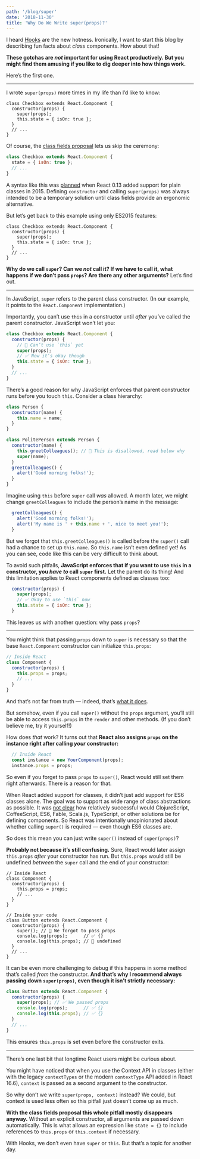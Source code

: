 ```yaml
---
path: '/blog/super'
date: '2018-11-30'
title: 'Why Do We Write super(props)?'
---
```


I heard [Hooks](https://reactjs.org/docs/hooks-intro.html) are the new hotness. Ironically, I want to start this blog by describing fun facts about *class* components. How about that!

**These gotchas are *not* important for using React productively. But you might find them amusing if you like to dig deeper into how things work.**

Here’s the first one.

---

I wrote `super(props)` more times in my life than I’d like to know:

```jsx{3}
class Checkbox extends React.Component {
  constructor(props) {
    super(props);
    this.state = { isOn: true };
  }
  // ...
}
```

Of course, the [class fields proposal](https://github.com/tc39/proposal-class-fields) lets us skip the ceremony:

```jsx
class Checkbox extends React.Component {
  state = { isOn: true };
  // ...
}
```

A syntax like this was [planned](https://reactjs.org/blog/2015/01/27/react-v0.13.0-beta-1.html#es7-property-initializers) when React 0.13 added support for plain classes in 2015. Defining `constructor` and calling `super(props)` was always intended to be a temporary solution until class fields provide an ergonomic alternative.

But let’s get back to this example using only ES2015 features:

```jsx{3}
class Checkbox extends React.Component {
  constructor(props) {
    super(props);
    this.state = { isOn: true };
  }
  // ...
}
```

**Why do we call `super`? Can we *not* call it? If we have to call it, what happens if we don’t pass `props`? Are there any other arguments?** Let’s find out.

---

In JavaScript, `super` refers to the parent class constructor. (In our example, it points to the `React.Component` implementation.)

Importantly, you can’t use `this` in a constructor until *after* you’ve called the parent constructor. JavaScript won’t let you:

```jsx
class Checkbox extends React.Component {
  constructor(props) {
    // 🔴 Can’t use `this` yet
    super(props);
    // ✅ Now it’s okay though
    this.state = { isOn: true };
  }
  // ...
}
```

There’s a good reason for why JavaScript enforces that parent constructor runs before you touch `this`. Consider a class hierarchy:

```jsx
class Person {
  constructor(name) {
    this.name = name;
  }
}

class PolitePerson extends Person {
  constructor(name) {
    this.greetColleagues(); // 🔴 This is disallowed, read below why
    super(name);
  }
  greetColleagues() {
    alert('Good morning folks!');
  }
}
```

Imagine using `this` before `super` call *was* allowed. A month later, we might change `greetColleagues` to include the person’s name in the message:

```jsx
  greetColleagues() {
    alert('Good morning folks!');
    alert('My name is ' + this.name + ', nice to meet you!');
  }
```

But we forgot that `this.greetColleagues()` is called before the `super()` call had a chance to set up `this.name`. So `this.name` isn’t even defined yet! As you can see, code like this can be very difficult to think about.

To avoid such pitfalls, **JavaScript enforces that if you want to use `this` in a constructor, you *have to* call `super` first.** Let the parent do its thing! And this limitation applies to React components defined as classes too:

```jsx
  constructor(props) {
    super(props);
    // ✅ Okay to use `this` now
    this.state = { isOn: true };
  }
```

This leaves us with another question: why pass `props`?

---

You might think that passing `props` down to `super` is necessary so that the base `React.Component` constructor can initialize `this.props`:

```jsx
// Inside React
class Component {
  constructor(props) {
    this.props = props;
    // ...
  }
}
```

And that’s not far from truth — indeed, that’s [what it does](https://github.com/facebook/react/blob/1d25aa5787d4e19704c049c3cfa985d3b5190e0d/packages/react/src/ReactBaseClasses.js#L22).

But somehow, even if you call `super()` without the `props` argument, you’ll still be able to access `this.props` in the `render` and other methods. (If you don’t believe me, try it yourself!)

How does *that* work? It turns out that **React also assigns `props` on the instance right after calling *your* constructor:**

```jsx
  // Inside React
  const instance = new YourComponent(props);
  instance.props = props;
```

So even if you forget to pass `props` to `super()`, React would still set them right afterwards. There is a reason for that.

When React added support for classes, it didn’t just add support for ES6 classes alone. The goal was to support as wide range of class abstractions as possible. It was [not clear](https://reactjs.org/blog/2015/01/27/react-v0.13.0-beta-1.html#other-languages) how relatively successful would ClojureScript, CoffeeScript, ES6, Fable, Scala.js, TypeScript, or other solutions be for defining components. So React was intentionally unopinionated about whether calling `super()` is required — even though ES6 classes are.

So does this mean you can just write `super()` instead of `super(props)`?

**Probably not because it’s still confusing.** Sure, React would later assign `this.props` *after* your constructor has run. But `this.props` would still be undefined *between* the `super` call and the end of your constructor:

```jsx{14}
// Inside React
class Component {
  constructor(props) {
    this.props = props;
    // ...
  }
}

// Inside your code
class Button extends React.Component {
  constructor(props) {
    super(); // 😬 We forgot to pass props
    console.log(props);      // ✅ {}
    console.log(this.props); // 😬 undefined 
  }
  // ...
}
```

It can be even more challenging to debug if this happens in some method that’s called *from* the constructor. **And that’s why I recommend always passing down `super(props)`, even though it isn’t strictly necessary:**

```jsx
class Button extends React.Component {
  constructor(props) {
    super(props); // ✅ We passed props
    console.log(props);      // ✅ {}
    console.log(this.props); // ✅ {}
  }
  // ...
}
```

This ensures `this.props` is set even before the constructor exits.

-----

There’s one last bit that longtime React users might be curious about.

You might have noticed that when you use the Context API in classes (either with the legacy `contextTypes` or the modern `contextType` API added in React 16.6), `context` is passed as a second argument to the constructor.

So why don’t we write `super(props, context)` instead? We could, but context is used less often so this pitfall just doesn’t come up as much.

**With the class fields proposal this whole pitfall mostly disappears anyway.** Without an explicit constructor, all arguments are passed down automatically. This is what allows an expression like `state = {}` to include references to `this.props` or `this.context` if necessary.

With Hooks, we don’t even have `super` or `this`. But that’s a topic for another day.